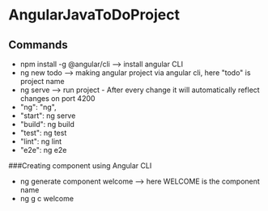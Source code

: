 # AngularJavaToDoProject
## Commands
- npm install -g @angular/cli --> install angular CLI
- ng new todo       --> making angular project via angular cli, here "todo" is project name
- ng serve          --> run project - After every change it will automatically reflect changes on port 4200
- "ng": "ng",
- "start": ng serve
- "build": ng build
- "test": ng test
- "lint": ng lint
- "e2e": ng e2e


###Creating component using Angular CLI
- ng generate component welcome  --> here WELCOME is the component name
- ng g c welcome
